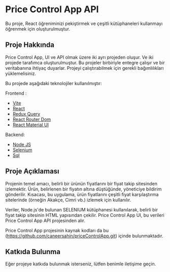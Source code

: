 # Price Control App API

Bu proje, React öğreniminizi pekiştirmek ve çeşitli kütüphaneleri kullanmayı öğrenmek için oluşturulmuştur.

## Proje Hakkında

Price Control App, UI ve API olmak üzere iki ayrı projeden oluşur. Ve iki projede tarafımca oluşturulmuştur. Bu projeler birbiriyle entegre çalışır ve bir veritabanına ihtiyaç duyarlar. Projeyi çalıştırabilmek için gerekli bağımlılıkları yüklemelisiniz.

Bu projede aşağıdaki teknolojiler kullanılmıştır:

Frontend :
- [Vite](https://vitejs.dev/)
- [React](https://reactjs.org/)
- [Redux Query](https://redux-toolkit.js.org/rtk-query/overview)
- [React Router Dom](https://reactrouter.com/)
- [React Material UI](https://mui.com/)

Backend:
- [Node JS](https://nodejs.org/tr)
- [Selenium](https://www.npmjs.com/package/selenium-webdriver)
- [Sql](https://learn.microsoft.com/en-us/sql/ssms/download-sql-server-management-studio-ssms?view=sql-server-ver16)
 

## Proje Açıklaması

Projenin temel amacı, belirli bir ürünün fiyatlarını bir fiyat takip sitesinden izlemektir. Ürün, belirlenen bir fiyatın altına düştüğünde, yöneticiye bildirim gönderilir. 
Kısacası, bu uygulama, ürün fiyatlarını çeşitli fiyat karşılaştırma sitelerinde (örneğin Akakçe, Cimri vb.) izlemek için kullanılır.

Veriler, Node.js'de bulunan SELENIUM kütüphanesi kullanılarak, belirli bir fiyat takip sitesinin HTML yapısından çekilir. Price Control App UI, bu verileri Price Control App API projesinden alır.

Price Control App projesinin kaynak kodları da bu (https://github.com/caneersahin/priceControlApp.git) içinde bulunmaktadır.
## Katkıda Bulunma

Eğer projeye katkıda bulunmak isterseniz, lütfen benimle iletişime geçin.
